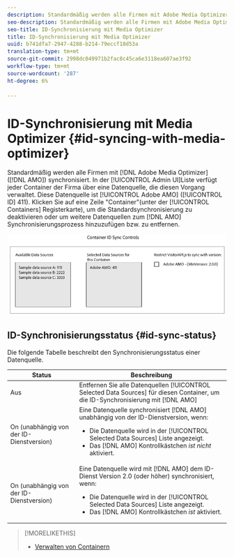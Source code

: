 ```yaml
---
description: Standardmäßig werden alle Firmen mit Adobe Media Optimizer (AMO) synchronisiert. In der Admin-Benutzeroberfläche verfügt jeder Container der Firma über eine Datenquelle, die diesen Vorgang verwaltet. Diese Datenquelle ist Adobe AMO (ID 411). Klicken Sie auf eine Zeile "Container"(unter der Registerkarte "Container"), um die Standardsynchronisierung zu deaktivieren oder dem AMO-Synchronisierungsprozess andere Datenquellen hinzuzufügen und zu entfernen.
seo-description: Standardmäßig werden alle Firmen mit Adobe Media Optimizer (AMO) synchronisiert. In der Admin-Benutzeroberfläche verfügt jeder Container der Firma über eine Datenquelle, die diesen Vorgang verwaltet. Diese Datenquelle ist Adobe AMO (ID 411). Klicken Sie auf eine Zeile "Container"(unter der Registerkarte "Container"), um die Standardsynchronisierung zu deaktivieren oder dem AMO-Synchronisierungsprozess andere Datenquellen hinzuzufügen und zu entfernen.
seo-title: ID-Synchronisierung mit Media Optimizer
title: ID-Synchronisierung mit Media Optimizer
uuid: b741dfa7-2947-4288-b214-79eccf18d53a
translation-type: tm+mt
source-git-commit: 2998dc049971b2fac8c45ca6e3118ea607ae3f92
workflow-type: tm+mt
source-wordcount: '287'
ht-degree: 6%

---
```



# ID-Synchronisierung mit Media Optimizer {#id-syncing-with-media-optimizer}

Standardmäßig werden alle Firmen mit [!DNL Adobe Media Optimizer] ([!DNL AMO]) synchronisiert. In der [!UICONTROL Admin UI]Liste verfügt jeder Container der Firma über eine Datenquelle, die diesen Vorgang verwaltet. Diese Datenquelle ist [!UICONTROL Adobe AMO] ([!UICONTROL ID] 411). Klicken Sie auf eine Zeile &quot;Container&quot;(unter der [!UICONTROL Containers] Registerkarte), um die Standardsynchronisierung zu deaktivieren oder um weitere Datenquellen zum [!DNL AMO] Synchronisierungsprozess hinzuzufügen bzw. zu entfernen.

![](assets/id-sync.png)

## ID-Synchronisierungsstatus {#id-sync-status}

Die folgende Tabelle beschreibt den Synchronisierungsstatus einer Datenquelle.

| Status | Beschreibung |
|------ | -------- |
| Aus | Entfernen Sie alle Datenquellen [!UICONTROL Selected Data Sources] für diesen Container, um die ID-Synchronisierung mit [!DNL AMO] |
| On (unabhängig von der ID-Dienstversion) | Eine Datenquelle synchronisiert [!DNL AMO] unabhängig von der ID-Dienstversion, wenn: <ul><li>Die Datenquelle wird in der [!UICONTROL Selected Data Sources] Liste angezeigt.</li><li>Das [!DNL AMO] Kontrollkästchen *ist nicht* aktiviert.</li></ul> |
| On (unabhängig von der ID-Dienstversion) | Eine Datenquelle wird mit [!DNL AMO] dem ID-Dienst Version 2.0 (oder höher) synchronisiert, wenn: <ul><li>Die Datenquelle wird in der [!UICONTROL Selected Data Sources] Liste angezeigt.</li><li>Das [!DNL AMO] Kontrollkästchen *ist* aktiviert.</li></ul> |

>[!MORELIKETHIS]
>
>* [Verwalten von Containern](../companies/admin-manage-containers.md#task_61DB5CEECC5049DD8D059C642AC3F967)

